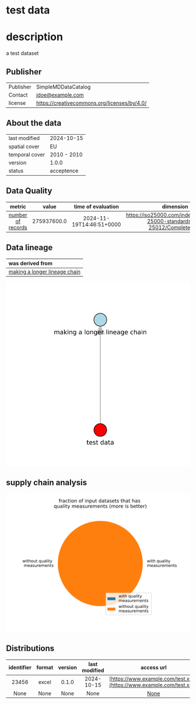 
test data
=========

# description
  
a test dataset
## Publisher

|||
| :--- | :--- |
|Publisher|SimpleMDDataCatalog|
|Contact|jdoe@example.com|
|license|https://creativecommons.org/licenses/by/4.0/|

## About the data

|||
| :--- | :--- |
|last modified|2024-10-15|
|spatial cover|EU|
|temporal cover|2010 - 2010|
|version|1.0.0|
|status|acceptence|

## Data Quality

|metric|value|time of evaluation|dimension|
| :---: | :---: | :---: | :---: |
|[number of records](mwqd83k93k.md)|275937600.0|2024-11-19T14:46:51+0000|https://iso25000.com/index.php/en/iso-25000-standards/iso-25012/Completeness|

## Data lineage

|was derived from|
| :--- |
|[making a longer lineage chain](vgsgr.md)|
  
![Lineage overview](figures/12345_lineage.svg)
## supply chain analysis
  
![supply chain analysis](figures/12345_supply_chain.svg)
## Distributions

|identifier|format|version|last modified|access url|
| :---: | :---: | :---: | :---: | :---: |
|23456|excel|0.1.0|2024-10-15|[https://www.example.com/test.xslx](https://www.example.com/test.xslx)|
|None|None|None|None|[None](None)|
